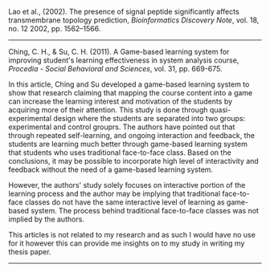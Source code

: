 Lao et al., (2002). The presence of signal peptide significantly affects transmembrane topology prediction, *Bioinformatics Discovery Note*, vol. 18, no. 12 2002, pp. 1562–1566.


---
Ching, C. H., & Su, C. H. (2011). A Game-based learning system for improving student's learning effectiveness in system analysis course, *Procedia - Social Behavioral and Sciences*, vol. 31, pp. 669-675.

In this article, Ching and Su developed a game-based learning system to show that research claiming that mapping the course content into a game can increase the learning interest and motivation of the students by acquiring more of their attention. This study is done through quasi-experimental design where the students are separated into two groups: experimental and control grouprs. The authors have pointed out that through repeated self-learning, and ongoing interaction and feedback, the students are learning much better through game-based learning system that students who uses traditional face-to-face class. Based on the conclusions, it may be possible to incorporate high level of interactivity and feedback without the need of a game-based learning system.

However, the authors' study solely focuses on interactive portion of the learning process and the author may be implying that traditional face-to-face classes do not have the same interactive level of learning as game-based system. The process behind traditional face-to-face classes was not implied by the authors. 

This articles is not related to my research and as such I would have no use for it however this can provide me insights on to my study in writing my thesis paper.

---

